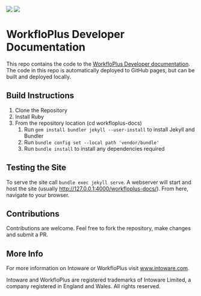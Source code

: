 ![](https://img.shields.io/github/license/intoware/workfloplus-docs) ![](https://img.shields.io/github/deployments/intoware/workfloplus-docs/github-pages)

# WorkfloPlus Developer Documentation

This repo contains the code to the [WorkfloPlus Developer documentation](https://intoware.github.io/workfloplus-docs). The code in this repo is automatically deployed to GitHub pages, but can be built and deployed locally.

## Build Instructions

1. Clone the Repository
1. Install Ruby
1. From the repository location (cd workfloplus-docs)
    1. Run `gem install bundler jekyll --user-install` to install Jekyll and Bundler
    1. Run `bundle config set --local path 'vendor/bundle'`
    1. Run `bundle install` to install any dependencies required

## Testing the Site

To serve the site call `bundle exec jekyll serve`. A webserver will start and host the site (usually http://127.0.0.1:4000/workfloplus-docs/). From here, navigate to your browser.

## Contributions

Contributions are welcome. Feel free to fork the repository, make changes and submit a PR.

## More Info

For more information on Intoware or WorkfloPlus visit www.intoware.com.

Intoware and WorkfloPlus are registered trademarks of Intoware Limited, a company registered in England and Wales. All rights reserved.
